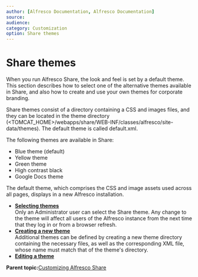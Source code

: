 ```yaml
---
author: [Alfresco Documentation, Alfresco Documentation]
source: 
audience: 
category: Customization
option: Share themes
---
```


# Share themes

When you run Alfresco Share, the look and feel is set by a default theme. This section describes how to select one of the alternative themes available in Share, and also how to create and use your own themes for corporate branding.

Share themes consist of a directory containing a CSS and images files, and they can be located in the theme directory \(<TOMCAT\_HOME\>/webapps/share/WEB-INF/classes/alfresco/site-data/themes\). The default theme is called default.xml.

The following themes are available in Share:

-   Blue theme \(default\)
-   Yellow theme
-   Green theme
-   High contrast black
-   Google Docs theme

The default theme, which comprises the CSS and image assets used across all pages, displays in a new Alfresco installation.

-   **[Selecting themes](../tasks/themes-select.md)**  
Only an Administrator user can select the Share theme. Any change to the theme will affect all users of the Alfresco instance from the next time that they log in or from a browser refresh.
-   **[Creating a new theme](../tasks/themes-create.md)**  
Additional themes can be defined by creating a new theme directory containing the necessary files, as well as the corresponding XML file, whose name must match that of the theme's directory.
-   **[Editing a theme](../tasks/themes-edit.md)**  


**Parent topic:**[Customizing Alfresco Share](../concepts/share-customizing-intro.md)

